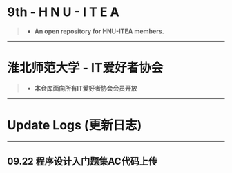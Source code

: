 # 9th - H N U - I T E A

>-  **An open repository for HNU-ITEA members.**

---

# 淮北师范大学 - IT爱好者协会  

>- **本仓库面向所有IT爱好者协会会员开放**

--- 

# Update Logs (更新日志)

---

## 09.22 程序设计入门题集AC代码上传

